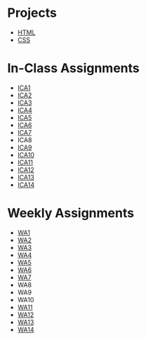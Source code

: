 <!-- # [lspann.github.io](https://lspann.github.io/ "lspann.github.io") -->

 # Projects #
 * [HTML](https://lspann.github.io/HTML/html-midterm/page5.html "HTML")
 * [CSS](https://lspann.github.io/index.html "CSS")
 <!-- * [JS](https://lizzyspann.me/ "JS") -->
 
 # In-Class Assignments #
 * [ICA1](https://docs.google.com/document/d/1DLuesGX1I4h-6sjuBBo5CsX1PqTONPrf0W37YZ2KMfY/edit?usp=sharing "ICA1")
 * [ICA2](https://docs.google.com/document/d/1BAXAZCzfG7RPFnSwW3XRU98EEJ8yU6UQJA6_j-5xT7U/edit?usp=sharing "ICA2")
 * [ICA3](https://docs.google.com/document/d/1QXs6LczQQrqMyWw4aWcD1xjE1SHCopF-kmkKVPC7jNU/edit?usp=sharing "ICA3")
 * [ICA4](https://lspann.github.io/ica/ica4.html "ICA4")
 * [ICA5](https://lspann.github.io/ica/ica5.html "ICA5")
 * [ICA6](https://lspann.github.io/ica/ica6/ica6-part2.html "ICA6") 
 * [ICA7](https://lspann.github.io/ica/ica7/ica7.html "ICA7")
 * ICA8
 * [ICA9](https://lspann.github.io/ica/ica9.html "ICA9")
 * [ICA10](https://lspann.github.io/ica/ica10.html "ICA10")
 * [ICA11](https://lspann.github.io/ica/ica11.html "ICA11")
 * [ICA12](https://lspann.github.io/ica/ica12.html "ICA12")
 * [ICA13](https://lspann.github.io/ica/ica13.html "ICA13")
 * [ICA14](https://api.mapbox.com/styles/v1/lizzyspann/clgwgi34m003z01r88jux2kyo.html?title=view&access_token=pk.eyJ1IjoibGl6enlzcGFubiIsImEiOiJjbGg0ZG9lZHExdzl2M3FydGhtbzJ4M2thIn0.dq7z_fkMxemr-3CeluCRPQ&zoomwheel=true&fresh=true#5.59/52.729/-2.441 "ICA14")
 <!-- * ICA15 -->
 
 # Weekly Assignments #
 * [WA1](https://lspann.github.io/wa/wa1.html "WA1")
 * [WA2](https://lspann.github.io/wa/wa2.html "WA2")
 * [WA3](https://lspann.github.io/wa/wa3.html "WA3")
 * [WA4](https://lspann.github.io/wa/wa4.html "WA4")
 * [WA5](https://lspann.github.io/wa/wa5.html "WA5")
 * [WA6](https://lspann.github.io/wa/wa6/index.html "WA6")
 * [WA7](https://lspann.github.io/wa/wa7/wa7.html "WA7")
 * WA8
 * WA9
 * WA10
 * [WA11](https://lspann.github.io/wa/wa11/wa11.html "WA11")
 * [WA12](https://lspann.github.io/wa/wa12.html "WA12") 
 * [WA13](https://lspann.github.io/wa/wa13.html "WA13")
 * [WA14](http://lizzyspann.me/wa/wa14.html "WA14")
 <!-- * WA15 -->
